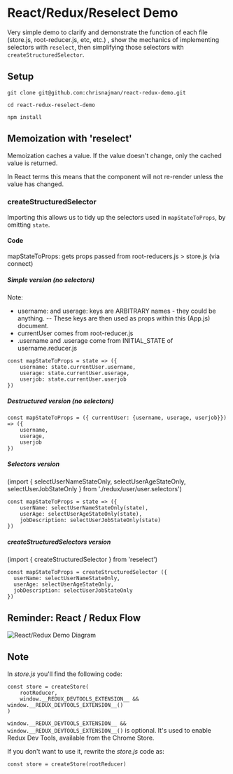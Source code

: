 # React/Redux/Reselect Demo

Very simple demo to clarify and demonstrate the function of each file (store.js, root-reducer.js, etc, etc.) , show the mechanics of implementing selectors with `reselect`, then simplifying those selectors with `createStructuredSelector`.

## Setup
`git clone git@github.com:chrisnajman/react-redux-demo.git`

`cd react-redux-reselect-demo`

`npm install`

## Memoization with 'reselect'

Memoization caches a value. If the value doesn't change, only the cached value is returned.

In React terms this means that the component will not re-render unless the value has changed.


### createStructuredSelector
Importing this allows us to tidy up the selectors used in `mapStateToProps`, by omitting `state`.

#### Code
mapStateToProps: gets props passed from root-reducers.js > store.js (via connect)

##### Simple version (no selectors)
Note:
- username: and userage: keys are ARBITRARY names - they could be anything.
-- These keys are then used as props within this (App.js) document.
- currentUser comes from root-reducer.js 
- .username and .userage come from INITIAL_STATE of username.reducer.js

```
const mapStateToProps = state => ({
    username: state.currentUser.username,
    userage: state.currentUser.userage,
    userjob: state.currentUser.userjob
})
```

##### Destructured version (no selectors)
```
const mapStateToProps = ({ currentUser: {username, userage, userjob}}) => ({
    username,
    userage,
    userjob
})
```

##### Selectors version
(import { selectUserNameStateOnly, selectUserAgeStateOnly, selectUserJobStateOnly } from './redux/user/user.selectors')
```
const mapStateToProps = state => ({
    userName: selectUserNameStateOnly(state),
    userAge: selectUserAgeStateOnly(state),
    jobDescription: selectUserJobStateOnly(state)
})
```

##### createStructuredSelectors version
(import { createStructuredSelector } from 'reselect')
```
const mapStateToProps = createStructuredSelector ({
  userName: selectUserNameStateOnly,
  userAge: selectUserAgeStateOnly,
  jobDescription: selectUserJobStateOnly
})
```

## Reminder: React / Redux Flow

![React/Redux Demo Diagram](https://chris-najman.co.uk/react-redux-demo-diagram/redux-demo-diagram.png)

## Note
In *store.js* you'll find the following code:

```
const store = createStore(
    rootReducer,
    window.__REDUX_DEVTOOLS_EXTENSION__ && window.__REDUX_DEVTOOLS_EXTENSION__()
)

```

`window.__REDUX_DEVTOOLS_EXTENSION__ && window.__REDUX_DEVTOOLS_EXTENSION__()` is optional. It's used to enable Redux Dev Tools, available from the Chrome Store.

If you don't want to use it, rewrite the *store.js* code as:

`const store = createStore(rootReducer)`


